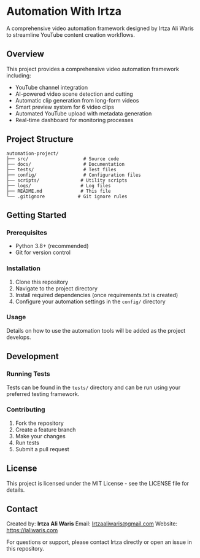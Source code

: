 # Automation With Irtza

A comprehensive video automation framework designed by Irtza Ali Waris to streamline YouTube content creation workflows.

## Overview

This project provides a comprehensive video automation framework including:
- YouTube channel integration
- AI-powered video scene detection and cutting
- Automatic clip generation from long-form videos
- Smart preview system for 6 video clips
- Automated YouTube upload with metadata generation
- Real-time dashboard for monitoring processes

## Project Structure

```
automation-project/
├── src/                    # Source code
├── docs/                   # Documentation
├── tests/                  # Test files
├── config/                 # Configuration files
├── scripts/               # Utility scripts
├── logs/                  # Log files
├── README.md              # This file
└── .gitignore            # Git ignore rules
```

## Getting Started

### Prerequisites

- Python 3.8+ (recommended)
- Git for version control

### Installation

1. Clone this repository
2. Navigate to the project directory
3. Install required dependencies (once requirements.txt is created)
4. Configure your automation settings in the `config/` directory

### Usage

Details on how to use the automation tools will be added as the project develops.

## Development

### Running Tests

Tests can be found in the `tests/` directory and can be run using your preferred testing framework.

### Contributing

1. Fork the repository
2. Create a feature branch
3. Make your changes
4. Run tests
5. Submit a pull request

## License

This project is licensed under the MIT License - see the LICENSE file for details.

## Contact

Created by: **Irtza Ali Waris**
Email: Irtzaaliwaris@gmail.com
Website: https://ialiwaris.com

For questions or support, please contact Irtza directly or open an issue in this repository.
